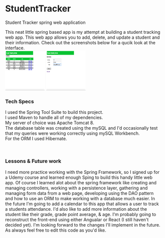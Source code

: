 # StudentTracker
Student Tracker spring web application

This neat little spring based app is my attempt at building a student tracking web app. 
This web app allows you to add, delete, and update a student and their information.
Check out the screenshots below for a qucik look at the interface.
</br>
<img style="width:128px;height:128px;" src="https://github.com/ryoung3/StudentTracker/blob/master/images/Screen%20Shot%202017-03-27%20at%206.37.11%20PM.png"/>
<img style="width:128px;height:128px;" src="https://github.com/ryoung3/StudentTracker/blob/master/images/Screen%20Shot%202017-03-27%20at%206.37.40%20PM.png"/>

<h3> Tech Specs </h3>
<p>I used the Spring Tool Suite to build this project.
</br>
I used Maven to handle all of my dependencies.
</br>
My server of choice was Apache Tomcat 8.
</br>
The database table was created using the mySQL and I'd occasionally test that my queries were working correctly using mySQL Workbench.
</br>
For the ORM I used Hibernate.
</p>
</br>
<h3> Lessons &amp Future work</h3>
<p>I need more practice working with the Spring Framework, so I signed up for a Udemy course and learned enough Sping to build this handy little web app. Of course I learned alot about the spring framework like creating and managing controllers, working with a persistence layer, gathering and managing form data from a web page, developing using the DAO pattern and how to use an ORM to make working with a database much easier. 
In the future I'm going to add a calendar to this app that allows a user to track a students attendance. I'd also like to add more information about the student like their grade, grade point average, &amp age. I'm probably going to reconstruct the front-end using either Angualar or React (I still haven't decided yet). I'm looking forward to the changes I'll implement in the future.
As always feel free to edit this code as you'd like. 
</p>
